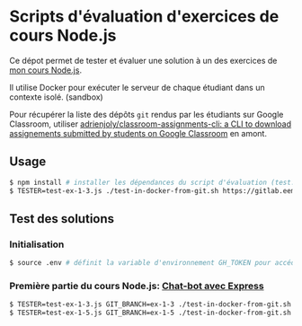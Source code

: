 # Scripts d'évaluation d'exercices de cours Node.js

Ce dépot permet de tester et évaluer une solution à un des exercices de [mon cours Node.js](https://adrienjoly.com/cours-nodejs/).

Il utilise Docker pour exécuter le serveur de chaque étudiant dans un contexte isolé. (sandbox)

Pour récupérer la liste des dépôts `git` rendus par les étudiants sur Google Classroom, utiliser [adrienjoly/classroom-assignments-cli: a CLI to download assignements submitted by students on Google Classroom](https://github.com/adrienjoly/classroom-assignments-cli) en amont.

## Usage

```sh
$ npm install # installer les dépendances du script d'évaluation (test.js)
$ TESTER=test-ex-1-3.js ./test-in-docker-from-git.sh https://gitlab.eemi.tech/xxx/express-chatbot.git
```

## Test des solutions

### Initialisation

```sh
$ source .env # définit la variable d'environnement GH_TOKEN pour accéder aux dépôts privés, générée depuis https://github.com/settings/tokens
```

### Première partie du cours Node.js: [Chat-bot avec Express](https://adrienjoly.com/cours-nodejs/01-chatbot/)

```sh
$ TESTER=test-ex-1-3.js GIT_BRANCH=ex-1-3 ./test-in-docker-from-git.sh https://adrienjoly:${GH_TOKEN}@github.com/adrienjoly/cours-nodejs-exercise-solutions.git # exercices 1 à 3 (support de paramètres `GET`)
$ TESTER=test-ex-1-5.js GIT_BRANCH=ex-1-5 ./test-in-docker-from-git.sh https://adrienjoly:${GH_TOKEN}@github.com/adrienjoly/cours-nodejs-exercise-solutions.git # exercices 4 (support de paramètres `POST`) et 5 (persistance dans `réponses.json`)
```
